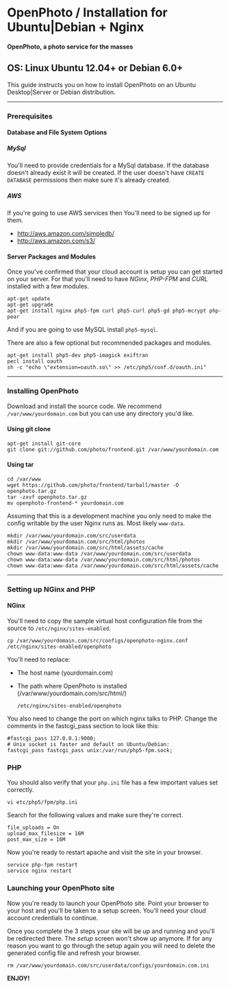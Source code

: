 OpenPhoto / Installation for Ubuntu|Debian + Nginx
=======================
#### OpenPhoto, a photo service for the masses

## OS: Linux Ubuntu 12.04+ or Debian 6.0+

This guide instructs you on how to install OpenPhoto on an Ubuntu Desktop|Server or Debian distribution.

----------------------------------------

### Prerequisites

#### Database and File System Options

##### MySql 
You'll need to provide credentials for a MySql database. If the database doesn't already exist it will be created. If the user doesn't have `CREATE DATABASE` permissions then make sure it's already created.

##### AWS
If you're going to use AWS services then You'll need to be signed up for them.

* http://aws.amazon.com/simpledb/
* http://aws.amazon.com/s3/

#### Server Packages and Modules
Once you've confirmed that your cloud account is setup you can get started on your server. For that you'll need to have _NGinx_, _PHP-FPM_ and _CURL_ installed with a few modules.

    apt-get update
    apt-get upgrade
    apt-get install nginx php5-fpm curl php5-curl php5-gd php5-mcrypt php-pear

And if you are going to use MySQL install `php5-mysql`.

There are also a few optional but recommended packages and modules.

    apt-get install php5-dev php5-imagick exiftran
    pecl install oauth
    sh -c "echo \"extension=oauth.so\" >> /etc/php5/conf.d/oauth.ini"

----------------------------------------

### Installing OpenPhoto

Download and install the source code. We recommend `/var/www/yourdomain.com` but you can use any directory you'd like.

#### Using git clone

    apt-get install git-core
    git clone git://github.com/photo/frontend.git /var/www/yourdomain.com

#### Using tar

    cd /var/www
    wget https://github.com/photo/frontend/tarball/master -O openphoto.tar.gz
    tar -zxvf openphoto.tar.gz
    mv openphoto-frontend-* yourdomain.com

Assuming that this is a development machine you only need to make the config writable by the user Nginx runs as. Most likely `www-data`.

    mkdir /var/www/yourdomain.com/src/userdata
    mkdir /var/www/yourdomain.com/src/html/photos
    mkdir /var/www/yourdomain.com/src/html/assets/cache
    chown www-data:www-data /var/www/yourdomain.com/src/userdata
    chown www-data:www-data /var/www/yourdomain.com/src/html/photos
    chown www-data:www-data /var/www/yourdomain.com/src/html/assets/cache

----------------------------------------

### Setting up NGinx and PHP

#### NGinx

You'll need to copy the sample virtual host configuration file from the source to `/etc/nginx/sites-enabled`.

    cp /var/www/yourdomain.com/src/configs/openphoto-nginx.conf /etc/nginx/sites-enabled/openphoto

You'll need to replace:

* The host name (yourdomain.com)
* The path where OpenPhoto is installed (/var/www/yourdomain.com/src/html/) 

    `/etc/nginx/sites-enabled/openphoto`

You also need to change the port on which nginx talks to PHP. Change the
comments in the fastcgi_pass section to look like this:

    #fastcgi_pass 127.0.0.1:9000;
    # Unix socket is faster and default on Ubuntu/Debian:
    fastcgi_pass fastcgi_pass unix:/var/run/php5-fpm.sock;

### PHP

You should also verify that your `php.ini` file has a few important values set correctly.

    vi etc/php5/fpm/php.ini

Search for the following values and make sure they're correct.

    file_uploads = On
    upload_max_filesize = 16M
    post_max_size = 16M

Now you're ready to restart apache and visit the site in your browser.

    service php-fpm restart
    service nginx restart

### Launching your OpenPhoto site

Now you're ready to launch your OpenPhoto site. Point your browser to your host and you'll be taken to a setup screen. You'll need your cloud account credentials to continue.

Once you complete the 3 steps your site will be up and running and you'll be redirected there. The _setup_ screen won't show up anymore. If for any reason you want to go through the setup again you will need to delete the generated config file and refresh your browser.

    rm /var/www/yourdomain.com/src/userdata/configs/yourdomain.com.ini

**ENJOY!**
